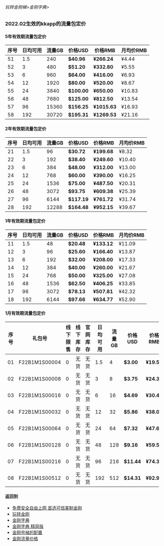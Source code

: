 ###### 玩转金刚梯>金刚字典>

### 2022.02生效的kkapp的流量包定价

#### 5年有效期流量包定价

|序号|日均可用|流量GB|价格USD|价格RMB|月均价RMB|
|-|-|-|-|-|-|
|51 |1.5|240| <strong> $40.96| <strong> ¥266.24 |¥4.44|
|52 |3|480| <strong> $51.20| <strong> ¥332.80 |¥5.55|
|53 |6|960| <strong> $64.00| <strong> ¥416.00 |¥6.93 |
|54 |12|1920| <strong> $80.00| <strong> ¥520.00 |¥8.67 |
|55 |24|3840| <strong> $100.00| <strong> ¥650.00 |¥10.83 |
|56 |48|7680| <strong> $125.00| <strong> ¥812.50 |¥13.54 |
|57 |96|15360| <strong> $156.25| <strong> ¥1015.63 |¥16.93 |
|58 |192|30720| <strong> $195.31| <strong> ¥1269.53 |¥21.16 |


#### 2年有效期流量包定价

|序号|日均可用|流量GB|价格USD|价格RMB|月均价RMB |
|-|-|-|-|-|-|
|21 |1.5|96| <strong> $30.72| <strong> ¥199.68 |¥8.32 |
|22 |3|192| <strong> $38.40| <strong> ¥249.60 |¥10.40 |
|23 |6|384| <strong> $48.00| <strong> ¥312.00 |¥13.00 |
|24 |12|768| <strong> $60.00| <strong> ¥390.00 |¥16.25 |
|25 |24|1536| <strong> $75.00| <strong> ¥487.50 |¥20.31 |
|26 |48|3072| <strong> $93.75| <strong> ¥609.38 |¥25.39 |
|27 |96|6144| <strong> $117.19| <strong> ¥761.72 |¥31.74 |
|28 |192|12288| <strong> $164.48| <strong> ¥952.15 |¥39.67 |


#### 1年有效期流量包定价

|序号|日均可用|流量GB|价格USD|价格RMB|月均价RMB |
|-|-|-|-|-|-|
|11 |1.5|48| <strong> $20.48| <strong> ¥133.12 | ¥11.09 | 5000 |
|12 |3|96| <strong> $25.60| <strong> ¥166.40 | ¥13.87 | 5000 |
|13 |6|192| <strong> $32.00| <strong> ¥208.00 | ¥17.33 | 5000 |
|14 |12|384| <strong> $40.00| <strong> ¥260.00 | ¥21.67 | 5000 |
|15 |24|768| <strong> $50.00| <strong> ¥325.00 | ¥27.08 | 5000 |
|16 |48|1536| <strong> $62.50| <strong> ¥406.25 | ¥33.85 | 5000 |
|17 |96|3072| <strong> $78.13| <strong> ¥507.81 | ¥42.32 | 5000 |
|18 |192|6144| <strong> $97.66| <strong> ¥634.77 | ¥52.90 | 5000 |

#### 1月有效期流量包定价

|序号|礼包号|线下限售|线下库存|官网库存|日均可用|流量GB|价格USD|价格RMB|
|-|-|-|-|-|-|-|-|-|
|01 |F22B1M1S00004 |0| 无货 | 无货 |1.5|4| <strong> $3.00| <strong> ¥19.50 |
|02 |F22B1M1S00008 |0| 无货 | 无货 |3|8| <strong> $3.75| <strong> ¥24.38 |
|03 |F22B1M1S00016 |0| 无货 | 无货 |6|16| <strong> $4.69| <strong> ¥30.47 |
|04 |F22B1M1S00032 |0| 无货 | 无货 |12|32| <strong> $5.86| <strong> ¥38.09 |
|05 |F22B1M1S00064 |0| 无货 | 无货 |24|64| <strong> $7.32| <strong> ¥47.61 |
|06 |F22B1M1S00128 |0| 无货 | 无货 |48|128| <strong> $9.16| <strong> ¥59.51 |
|07 |F22B1M1S00216 |0| 无货 | 无货 |96|216| <strong> $11.44| <strong> ¥74.39 |
|08 |F22B1M1S00512 |0| 无货 | 无货 |192|512| <strong> $14.31| <strong> ¥92.98|





     

#### 返回到
- [免费安全自由上网 首选可信美制金刚](https://github.com/a2zitpro/web/blob/master/%E5%BE%80%E5%90%8E%E7%BF%BB.md)
- [玩转金刚](https://github.com/a2zitpro/web/blob/master/LadderFree/A.md)
- [金刚字典](https://github.com/a2zitpro/web/blob/master/LadderFree/kkDictionary/KKDictionary.md)
- [金刚字典 精简版](https://github.com/a2zitpro/web/blob/master/LadderFree/kkDictionary/KKDictionaryShortVersion.md)
- [金刚号梯的配置](https://github.com/a2zitpro/web/blob/master/LadderFree/kkDictionary/KKLadderConfigration/KKLadderConfigration.md)
- [金刚流量价格](https://github.com/a2zitpro/web/blob/master/LadderFree/kkDictionary/Price/KKDTPrice.md)
